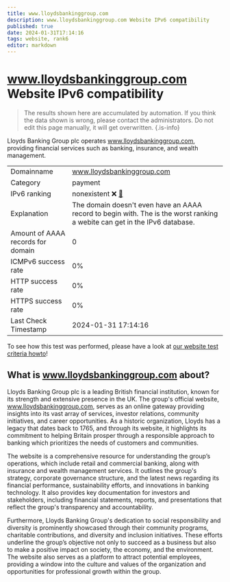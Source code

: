 ```yaml
---
title: www.lloydsbankinggroup.com
description: www.lloydsbankinggroup.com Website IPv6 compatibility
published: true
date: 2024-01-31T17:14:16
tags: website, rank6
editor: markdown
---
```


# www.lloydsbankinggroup.com Website IPv6 compatibility

> The results shown here are accumulated by automation. If you think the data shown is wrong, please contact the administrators. 
> Do not edit this page manually, it will get overwritten.
{.is-info}

Lloyds Banking Group plc operates www.lloydsbankinggroup.com, providing financial services such as banking, insurance, and wealth management.


|   |   |
| - | - |
| Domainname | www.lloydsbankinggroup.com
| Category | payment |
| IPv6 ranking | nonexistent :x: [🔗](/howto/ranking) |
| Explanation | The domain doesn't even have an AAAA record to begin with. The is the worst ranking a webite can get in the IPv6 database. |
| Amount of AAAA records for domain | 0 |
| ICMPv6 success rate | 0%|
| HTTP success rate | 0% |
| HTTPS success rate | 0% |
| Last Check Timestamp | 2024-01-31 17:14:16 |

To see how this test was performed, please have a look at [our website test criteria howto](/howto/testcriteria/website)!


## What is www.lloydsbankinggroup.com about?
Lloyds Banking Group plc is a leading British financial institution, known for its strength and extensive presence in the UK. The group's official website, www.lloydsbankinggroup.com, serves as an online gateway providing insights into its vast array of services, investor relations, community initiatives, and career opportunities. As a historic organization, Lloyds has a legacy that dates back to 1765, and through its website, it highlights its commitment to helping Britain prosper through a responsible approach to banking which prioritizes the needs of customers and communities.

The website is a comprehensive resource for understanding the group’s operations, which include retail and commercial banking, along with insurance and wealth management services. It outlines the group's strategy, corporate governance structure, and the latest news regarding its financial performance, sustainability efforts, and innovations in banking technology. It also provides key documentation for investors and stakeholders, including financial statements, reports, and presentations that reflect the group's transparency and accountability.

Furthermore, Lloyds Banking Group's dedication to social responsibility and diversity is prominently showcased through their community programs, charitable contributions, and diversity and inclusion initiatives. These efforts underline the group’s objective not only to succeed as a business but also to make a positive impact on society, the economy, and the environment. The website also serves as a platform to attract potential employees, providing a window into the culture and values of the organization and opportunities for professional growth within the group.


